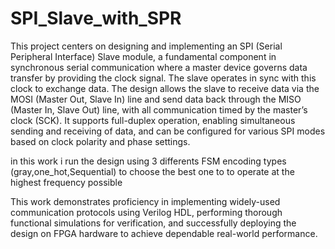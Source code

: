 # SPI_Slave_with_SPR
This project centers on designing and implementing an SPI (Serial Peripheral Interface) Slave module, a fundamental component in synchronous serial communication where a master device governs data transfer by providing the clock signal. The slave operates in sync with this clock to exchange data. The design allows the slave to receive data via the MOSI (Master Out, Slave In) line and send data back through the MISO (Master In, Slave Out) line, with all communication timed by the master’s clock (SCK). It supports full-duplex operation, enabling simultaneous sending and receiving of data, and can be configured for various SPI modes based on clock polarity and phase settings.

in this work i run the design using 3 differents FSM encoding types (gray,one_hot,Sequential) to choose the best one to to operate at the highest frequency possible 

This work demonstrates proficiency in implementing widely-used communication protocols using Verilog HDL, performing thorough functional simulations for verification, and successfully deploying the design on FPGA hardware to achieve dependable real-world performance.
